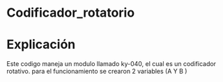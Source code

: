 # Codificador_rotatorio

# Explicación

Este codigo maneja un modulo llamado ky-040, el cual es un codificador rotativo.
para el funcionamiento se crearon 2 variables (A Y B ) 

